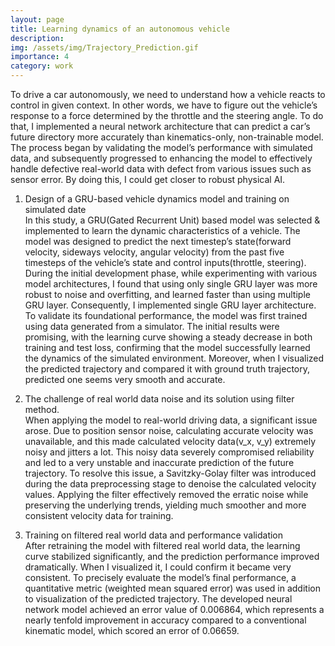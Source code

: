 ```yaml
---
layout: page
title: Learning dynamics of an autonomous vehicle
description: 
img: /assets/img/Trajectory_Prediction.gif
importance: 4
category: work
---
```


To drive a car autonomously, we need to understand how a vehicle reacts to control in given context. In other words, we have to figure out the vehicle’s response to a force determined by the throttle and the steering angle. To do that, I implemented a neural network architecture that can predict a car’s future directory more accurately than kinematics-only, non-trainable model. The process began by validating the model’s performance with simulated data, and subsequently progressed to enhancing the model to effectively handle defective real-world data with defect from various issues such as sensor error. By doing this, I could get closer to robust physical AI.

1. Design of a GRU-based vehicle dynamics model and training on simulated date<br>
In this study, a GRU(Gated Recurrent Unit) based model was selected & implemented to learn the dynamic characteristics of a vehicle. The model was designed to predict the next timestep’s state(forward velocity, sideways velocity, angular velocity) from the past five timesteps of the vehicle’s state and control inputs(throttle, steering).
During the initial development phase, while experimenting with various model architectures, I found that using only single GRU layer was more robust to noise and overfitting, and learned faster than using multiple GRU layer. Consequently, I implemented single GRU layer architecture. To validate its foundational performance, the model was first trained using data generated from a simulator. The initial results were promising, with the learning curve showing a steady decrease in both training and test loss, confirming that the model successfully learned the dynamics of the simulated environment. Moreover, when I visualized the predicted trajectory and compared it with ground truth trajectory, predicted one seems very smooth and accurate.

2. The challenge of real world data noise and its solution using filter method.<br>
When applying the model to real-world driving data, a significant issue arose. Due to position sensor noise, calculating accurate velocity was unavailable, and this made calculated velocity data(v_x, v_y) extremely noisy and jitters a lot. This noisy data severely compromised reliability and led to a very unstable and inaccurate prediction of the future trajectory. To resolve this issue, a Savitzky-Golay filter was introduced during the data preprocessing stage to denoise the calculated velocity values. Applying the filter effectively removed the erratic noise while preserving
the underlying trends, yielding much smoother and more consistent velocity data for training.

3. Training on filtered real world data and performance validation<br>
After retraining the model with filtered real world data, the learning curve stabilized significantly, and the prediction performance improved dramatically. When I visualized it, I could confirm it became very consistent. To precisely evaluate the model’s final performance, a quantitative metric (weighted mean squared error) was used in addition to visualization of the predicted trajectory. The developed neural network model achieved an error value of 0.006864, which represents a nearly tenfold improvement in accuracy compared to a conventional kinematic model, which scored an error of 0.06659.